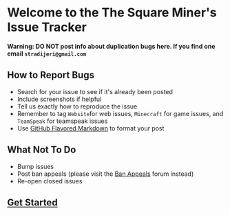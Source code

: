 Welcome to the The Square Miner's Issue Tracker
======
__Warning: DO NOT post info about duplication bugs here. If you find one email `stradijeri@gmail.com`__


How to Report Bugs
-----
* Search for your issue to see if it's already been posted
* Include screenshots if helpful
* Tell us exactly how to reproduce the issue
* Remember to tag `Website`for web issues, `Minecraft` for game issues, and `TeamSpeak` for teamspeak issues
* Use [GitHub Flavored Markdown](http://github.github.com/github-flavored-markdown/) to format your post


What Not To Do
-----
* Bump issues
* Post ban appeals (please visit the [Ban Appeals](http://thesquareminer.com/forum/viewforum.php?f=22) forum instead)
* Re-open closed issues


[Get Started](https://github.com/Strad/TheSquareMiner/issues)
-----
